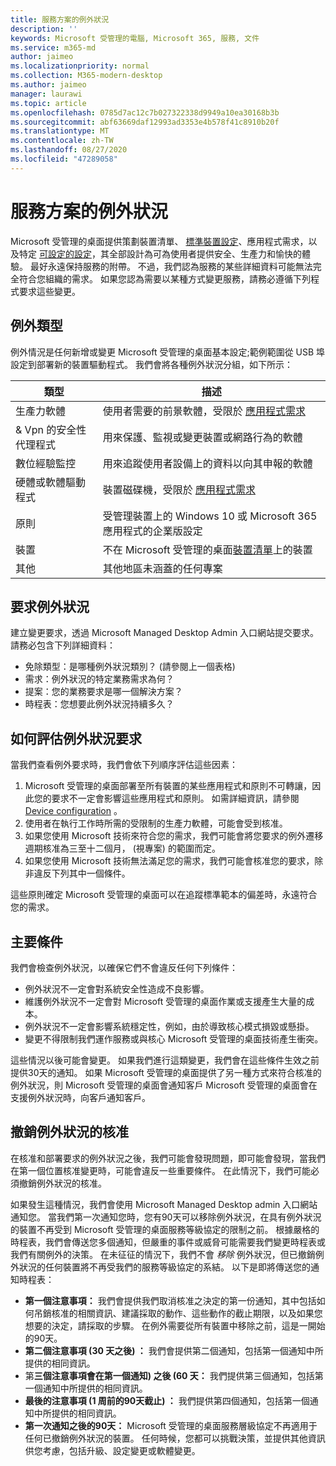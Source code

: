 ```yaml
---
title: 服務方案的例外狀況
description: ''
keywords: Microsoft 受管理的電腦, Microsoft 365, 服務, 文件
ms.service: m365-md
author: jaimeo
ms.localizationpriority: normal
ms.collection: M365-modern-desktop
ms.author: jaimeo
manager: laurawi
ms.topic: article
ms.openlocfilehash: 0785d7ac12c7b027322338d9949a10ea30168b3b
ms.sourcegitcommit: abf63669daf12993ad3353e4b578f41c8910b20f
ms.translationtype: MT
ms.contentlocale: zh-TW
ms.lasthandoff: 08/27/2020
ms.locfileid: "47289058"
---
```

# <a name="exceptions-to-the-service-plan"></a>服務方案的例外狀況

Microsoft 受管理的桌面提供策劃裝置清單、 [標準裝置設定](device-policies.md)、應用程式需求，以及特定 [可設定的設定](../working-with-managed-desktop/config-setting-overview.md)，其全部設計為可為使用者提供安全、生產力和愉快的體驗。 最好永遠保持服務的附帶。 不過，我們認為服務的某些詳細資料可能無法完全符合您組織的需求。 如果您認為需要以某種方式變更服務，請務必遵循下列程式要求這些變更。
 
## <a name="types-of-exceptions"></a>例外類型

例外情況是任何新增或變更 Microsoft 受管理的桌面基本設定;範例範圍從 USB 埠設定到部署新的裝置驅動程式。 我們會將各種例外狀況分組，如下所示：

|類型  |描述  |
|---------|---------|
|生產力軟體     |  使用者需要的前景軟體，受限於 [應用程式需求](mmd-app-requirements.md)       |
|& Vpn 的安全性代理程式     |  用來保護、監視或變更裝置或網路行為的軟體       |
|數位經驗監控     |  用來追蹤使用者設備上的資料以向其申報的軟體       |
|硬體或軟體驅動程式     |   裝置磁碟機，受限於 [應用程式需求](mmd-app-requirements.md)      |
|原則     | 受管理裝置上的 Windows 10 或 Microsoft 365 應用程式的企業版設定        |
|裝置     | 不在 Microsoft 受管理的桌面[裝置清單](device-list.md)上的裝置        |
|其他     |  其他地區未涵蓋的任何專案       |
 
## <a name="request-an-exception"></a>要求例外狀況

建立變更要求，透過 Microsoft Managed Desktop Admin 入口網站提交要求。 請務必包含下列詳細資料：

-   免除類型：是哪種例外狀況類別？  (請參閱上一個表格) 
-   需求：例外狀況的特定業務需求為何？
-   提案：您的業務要求是哪一個解決方案？
-   時程表：您想要此例外狀況持續多久？ 

## <a name="how-we-assess-an-exception-request"></a>如何評估例外狀況要求

當我們查看例外要求時，我們會依下列順序評估這些因素：
 
1.  Microsoft 受管理的桌面部署至所有裝置的某些應用程式和原則不可轉讓，因此您的要求不一定會影響這些應用程式和原則。 如需詳細資訊，請參閱 [Device configuration](device-policies.md) 。
2.  使用者在執行工作時所需的受限制的生產力軟體，可能會受到核准。 
3.  如果您使用 Microsoft 技術來符合您的需求，我們可能會將您要求的例外遷移週期核准為三至十二個月， (視專案) 的範圍而定。
4.  如果您使用 Microsoft 技術無法滿足您的需求，我們可能會核准您的要求，除非違反下列其中一個條件。  

這些原則確定 Microsoft 受管理的桌面可以在追蹤標準範本的偏差時，永遠符合您的需求。 

## <a name="key-conditions"></a>主要條件

我們會檢查例外狀況，以確保它們不會違反任何下列條件：

-   例外狀況不一定會對系統安全性造成不良影響。 
-   維護例外狀況不一定會對 Microsoft 受管理的桌面作業或支援產生大量的成本。
-   例外狀況不一定會影響系統穩定性，例如，由於導致核心模式損毀或懸掛。
-   變更不得限制我們運作服務或與核心 Microsoft 受管理的桌面技術產生衝突。

這些情況以後可能會變更。 如果我們進行這類變更，我們會在這些條件生效之前提供30天的通知。  如果 Microsoft 受管理的桌面提供了另一種方式來符合核准的例外狀況，則 Microsoft 受管理的桌面會通知客戶 Microsoft 受管理的桌面會在支援例外狀況時，向客戶通知客戶。 

## <a name="revoking-approval-for-an-exception"></a>撤銷例外狀況的核准

在核准和部署要求的例外狀況之後，我們可能會發現問題，即可能會發現，當我們在第一個位置核准變更時，可能會違反一些重要條件。 在此情況下，我們可能必須撤銷例外狀況的核准。
 
如果發生這種情況，我們會使用 Microsoft Managed Desktop admin 入口網站通知您。 當我們第一次通知您時，您有90天可以移除例外狀況，在具有例外狀況的裝置不再受到 Microsoft 受管理的桌面服務等級協定的限制之前。 根據嚴格的時程表，我們會傳送您多個通知，但嚴重的事件或威脅可能需要我們變更時程表或我們有關例外的決策。 在未征征的情況下，我們不會 *移除* 例外狀況，但已撤銷例外狀況的任何裝置將不再受我們的服務等級協定的系結。 以下是即將傳送您的通知時程表：

- **第一個注意事項：** 我們會提供我們取消核准之決定的第一份通知，其中包括如何吊銷核准的相關資訊、建議採取的動作、這些動作的截止期限，以及如果您想要的決定，請採取的步驟。 在例外需要從所有裝置中移除之前，這是一開始的90天。 
- **第二個注意事項 (30 天之後) ：** 我們會提供第二個通知，包括第一個通知中所提供的相同資訊。 
- 第**三個注意事項會在第一個通知) 之後 (60 天：** 我們提供第三個通知，包括第一個通知中所提供的相同資訊。 
- **最後的注意事項 (1 周前的90天截止) ：** 我們提供第四個通知，包括第一個通知中所提供的相同資訊。
- **第一次通知之後的90天：** Microsoft 受管理的桌面服務層級協定不再適用于任何已撤銷例外狀況的裝置。 任何時候，您都可以挑戰決策，並提供其他資訊供您考慮，包括升級、設定變更或軟體變更。 


